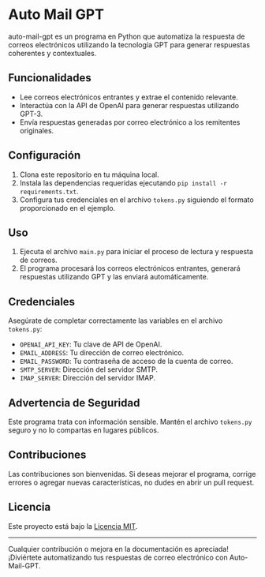 # Auto Mail GPT

auto-mail-gpt es un programa en Python que automatiza la respuesta de correos electrónicos utilizando la tecnología GPT para generar respuestas coherentes y contextuales.

## Funcionalidades

- Lee correos electrónicos entrantes y extrae el contenido relevante.
- Interactúa con la API de OpenAI para generar respuestas utilizando GPT-3.
- Envía respuestas generadas por correo electrónico a los remitentes originales.

## Configuración

1. Clona este repositorio en tu máquina local.
2. Instala las dependencias requeridas ejecutando `pip install -r requirements.txt`.
3. Configura tus credenciales en el archivo `tokens.py` siguiendo el formato proporcionado en el ejemplo.

## Uso

1. Ejecuta el archivo `main.py` para iniciar el proceso de lectura y respuesta de correos.
2. El programa procesará los correos electrónicos entrantes, generará respuestas utilizando GPT y las enviará automáticamente.

## Credenciales

Asegúrate de completar correctamente las variables en el archivo `tokens.py`:

- `OPENAI_API_KEY`: Tu clave de API de OpenAI.
- `EMAIL_ADDRESS`: Tu dirección de correo electrónico.
- `EMAIL_PASSWORD`: Tu contraseña de acceso de la cuenta de correo.
- `SMTP_SERVER`: Dirección del servidor SMTP.
- `IMAP_SERVER`: Dirección del servidor IMAP.

## Advertencia de Seguridad

Este programa trata con información sensible. Mantén el archivo `tokens.py` seguro y no lo compartas en lugares públicos.

## Contribuciones

Las contribuciones son bienvenidas. Si deseas mejorar el programa, corrige errores o agregar nuevas características, no dudes en abrir un pull request.

## Licencia

Este proyecto está bajo la [Licencia MIT](LICENSE).

---

Cualquier contribución o mejora en la documentación es apreciada! ¡Diviértete automatizando tus respuestas de correo electrónico con Auto-Mail-GPT.
